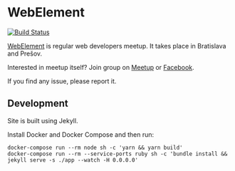 # WebElement

[![Build Status](https://travis-ci.org/webelement/webelement-web.svg?branch=master)](https://travis-ci.org/webelement/webelement-web)

[WebElement](https://webelement.sk) is regular web developers meetup. It takes place in Bratislava and Prešov.

Interested in meetup itself? Join group on [Meetup](https://www.meetup.com/webelement/)
or [Facebook](https://facebook.com/groups/webelement).

If you find any issue, please report it.

## Development

Site is built using Jekyll.

Install Docker and Docker Compose and then run:

```console
docker-compose run --rm node sh -c 'yarn && yarn build'
docker-compose run --rm --service-ports ruby sh -c 'bundle install && jekyll serve -s ./app --watch -H 0.0.0.0'
```
